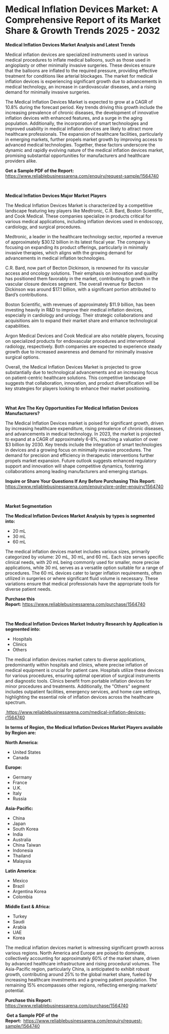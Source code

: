 <p><h1>Medical Inflation Devices Market: A Comprehensive Report of its Market Share & Growth Trends 2025 - 2032</h1></p><p><strong>Medical Inflation Devices Market Analysis and Latest Trends</strong></p>
<p><p>Medical inflation devices are specialized instruments used in various medical procedures to inflate medical balloons, such as those used in angioplasty or other minimally invasive surgeries. These devices ensure that the balloons are inflated to the required pressure, providing effective treatment for conditions like arterial blockages. The market for medical inflation devices is experiencing significant growth due to advancements in medical technology, an increase in cardiovascular diseases, and a rising demand for minimally invasive surgeries.</p><p>The Medical Inflation Devices Market is expected to grow at a CAGR of 10.8% during the forecast period. Key trends driving this growth include the increasing prevalence of chronic diseases, the development of innovative inflation devices with enhanced features, and a surge in the aging population. Additionally, the incorporation of smart technologies and improved usability in medical inflation devices are likely to attract more healthcare professionals. The expansion of healthcare facilities, particularly in emerging markets, further propels market growth by improving access to advanced medical technologies. Together, these factors underscore the dynamic and rapidly evolving nature of the medical inflation devices market, promising substantial opportunities for manufacturers and healthcare providers alike.</p></p>
<p><strong>Get a Sample PDF of the Report:&nbsp;</strong> <a href="https://www.reliablebusinessarena.com/enquiry/request-sample/1564740?utm_campaign=3062&utm_medium=2&utm_source=Github&utm_content=ia&utm_term=14042025&utm_id=medical-inflation-devices">https://www.reliablebusinessarena.com/enquiry/request-sample/1564740</a></p>
<p>&nbsp;</p>
<p><strong>Medical Inflation Devices Major Market Players</strong></p>
<p><p>The Medical Inflation Devices Market is characterized by a competitive landscape featuring key players like Medtronic, C.R. Bard, Boston Scientific, and Cook Medical. These companies specialize in products critical for various medical applications, including inflation devices used in endoscopy, cardiology, and surgical procedures.</p><p>Medtronic, a leader in the healthcare technology sector, reported a revenue of approximately $30.12 billion in its latest fiscal year. The company is focusing on expanding its product offerings, particularly in minimally invasive therapies, which aligns with the growing demand for advancements in medical inflation technologies.</p><p>C.R. Bard, now part of Becton Dickinson, is renowned for its vascular access and oncology solutions. Their emphasis on innovation and quality has positioned them favorably in the market, contributing to growth in the vascular closure devices segment. The overall revenue for Becton Dickinson was around $17.1 billion, with a significant portion attributed to Bard’s contributions.</p><p>Boston Scientific, with revenues of approximately $11.9 billion, has been investing heavily in R&D to improve their medical inflation devices, especially in cardiology and urology. Their strategic collaborations and acquisitions aim to expand their market share and enhance technological capabilities.</p><p>Argon Medical Devices and Cook Medical are also notable players, focusing on specialized products for endovascular procedures and interventional radiology, respectively. Both companies are expected to experience steady growth due to increased awareness and demand for minimally invasive surgical options.</p><p>Overall, the Medical Inflation Devices Market is projected to grow substantially due to technological advancements and an increasing focus on patient-centric healthcare solutions. This competitive landscape suggests that collaboration, innovation, and product diversification will be key strategies for players looking to enhance their market positioning.</p></p>
<p>&nbsp;</p>
<p><strong>What Are The Key Opportunities For Medical Inflation Devices Manufacturers?</strong></p>
<p><p>The Medical Inflation Devices market is poised for significant growth, driven by increasing healthcare expenditure, rising prevalence of chronic diseases, and advancements in medical technology. In 2023, the market is projected to expand at a CAGR of approximately 6-8%, reaching a valuation of over $3 billion by 2030. Key trends include the integration of smart technologies in devices and a growing focus on minimally invasive procedures. The demand for precision and efficiency in therapeutic interventions further propels market expansion. Future outlook suggests enhanced regulatory support and innovation will shape competitive dynamics, fostering collaborations among leading manufacturers and emerging startups.</p></p>
<p><strong>Inquire or Share Your Questions If Any Before Purchasing This Report:</strong> <a href="https://www.reliablebusinessarena.com/enquiry/pre-order-enquiry/1564740?utm_campaign=3062&utm_medium=2&utm_source=Github&utm_content=ia&utm_term=14042025&utm_id=medical-inflation-devices">https://www.reliablebusinessarena.com/enquiry/pre-order-enquiry/1564740</a></p>
<p>&nbsp;</p>
<p><strong>Market Segmentation</strong></p>
<p><strong>The Medical Inflation Devices Market Analysis by types is segmented into:</strong></p>
<p><ul><li>20 mL</li><li>30 mL</li><li>60 mL</li></ul></p>
<p><p>The medical inflation devices market includes various sizes, primarily categorized by volume: 20 mL, 30 mL, and 60 mL. Each size serves specific clinical needs, with 20 mL being commonly used for smaller, more precise applications, while 30 mL serves as a versatile option suitable for a range of procedures. The 60 mL devices cater to larger inflation requirements, often utilized in surgeries or where significant fluid volume is necessary. These variations ensure that medical professionals have the appropriate tools for diverse patient needs.</p></p>
<p><strong>Purchase this Report:&nbsp;</strong><a href="https://www.reliablebusinessarena.com/purchase/1564740?utm_campaign=3062&utm_medium=2&utm_source=Github&utm_content=ia&utm_term=14042025&utm_id=medical-inflation-devices">https://www.reliablebusinessarena.com/purchase/1564740</a></p>
<p>&nbsp;</p>
<p><strong>The Medical Inflation Devices Market Industry Research by Application is segmented into:</strong></p>
<p><ul><li>Hospitals</li><li>Clinics</li><li>Others</li></ul></p>
<p><p>The medical inflation devices market caters to diverse applications, predominantly within hospitals and clinics, where precise inflation of medical equipment is crucial for patient care. Hospitals utilize these devices for various procedures, ensuring optimal operation of surgical instruments and diagnostic tools. Clinics benefit from portable inflation devices for minor procedures and treatments. Additionally, the "Others" segment includes outpatient facilities, emergency services, and home care settings, highlighting the essential role of inflation devices across the healthcare spectrum.</p></p>
<p><a href="https://www.reliablebusinessarena.com/medical-inflation-devices-r1564740?utm_campaign=3062&utm_medium=2&utm_source=Github&utm_content=ia&utm_term=14042025&utm_id=medical-inflation-devices">&nbsp;https://www.reliablebusinessarena.com/medical-inflation-devices-r1564740</a></p>
<p><strong>In terms of Region, the Medical Inflation Devices Market Players available by Region are:</strong></p>
<p>
    <p> <strong> North America: </strong>
        <ul>
            <li>United States</li>
            <li>Canada</li>
        </ul>
        </p> 
    <p> <strong> Europe: </strong>
        <ul>
            <li>Germany</li>
            <li>France</li>
            <li>U.K.</li>
            <li>Italy</li>
            <li>Russia</li>
        </ul>
        </p> 
    <p> <strong> Asia-Pacific: </strong>
        <ul>
            <li>China</li>
            <li>Japan</li>
            <li>South Korea</li>
            <li>India</li>
            <li>Australia</li>
            <li>China Taiwan</li>
            <li>Indonesia</li>
            <li>Thailand</li>
            <li>Malaysia</li>
        </ul>
        </p> 
    <p> <strong> Latin America: </strong>
        <ul>
            <li>Mexico</li>
            <li>Brazil</li>
            <li>Argentina Korea</li>
            <li>Colombia</li>
        </ul>
        </p> 
    <p> <strong> Middle East & Africa: </strong>
        <ul>
            <li>Turkey</li>
            <li>Saudi</li>
            <li>Arabia</li>
            <li>UAE</li>
            <li>Korea</li>
        </ul>
    </p>
    </p>
<p><p>The medical inflation devices market is witnessing significant growth across various regions. North America and Europe are poised to dominate, collectively accounting for approximately 60% of the market share, driven by advanced healthcare infrastructure and rising procedural volumes. The Asia-Pacific region, particularly China, is anticipated to exhibit robust growth, contributing around 25% to the global market share, fueled by increasing healthcare investments and a growing patient population. The remaining 15% encompasses other regions, reflecting emerging markets' potential.</p></p>
<p><strong>Purchase this Report: </strong><a href="https://www.reliablebusinessarena.com/purchase/1564740?utm_campaign=3062&utm_medium=2&utm_source=Github&utm_content=ia&utm_term=14042025&utm_id=medical-inflation-devices">https://www.reliablebusinessarena.com/purchase/1564740</a></p>
<p>&nbsp;<strong>Get a Sample PDF of the Report:&nbsp;&nbsp;</strong><a href="https://www.reliablebusinessarena.com/enquiry/request-sample/1564740?utm_campaign=3062&utm_medium=2&utm_source=Github&utm_content=ia&utm_term=14042025&utm_id=medical-inflation-devices">https://www.reliablebusinessarena.com/enquiry/request-sample/1564740</a></p>
<p><strong></strong></p>
<p><p></p><p></p><p></p></p>